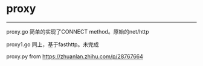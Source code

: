 # proxy

---

proxy.go 简单的实现了CONNECT method。原始的net/http

proxy1.go 同上，基于fasthttp。未完成

proxy.py from <a href="https://zhuanlan.zhihu.com/p/28767664" target="_blank">https://zhuanlan.zhihu.com/p/28767664</a>



